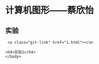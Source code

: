 <html>
	<head>
		<meta charset="utf-8">
	</head>
<body>
		<h1>计算机图形——蔡欣怡</h1>
		<h2>实验</h2>
	
     <a class="git-link" href="1.html"></a>

	<h4>实验1</h4>
	</body>
</html>
